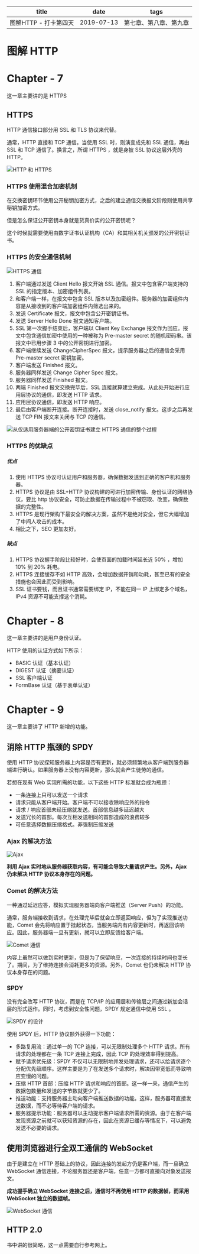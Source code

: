 |         title         |    date    |          tags          |
| :-------------------: | :--------: | :--------------------: |
| 图解HTTP - 打卡第四天 | 2019-07-13 | 第七章、第八章、第九章 |

# 图解 HTTP

# Chapter - 7

这一章主要讲的是 HTTPS

<!-- more -->



## HTTPS

HTTP 通信接口部分用 SSL 和 TLS 协议来代替。

通常，HTTP 直接和 TCP 通信。当使用 SSL 时，则演变成先和 SSL 通信，再由 SSL 和 TCP 通信了。换言之，所谓 HTTPS ，就是身披 SSL 协议这层外壳的 HTTP。

![HTTP 和 HTTPS](https://s2.ax1x.com/2019/07/12/ZffxIK.png)

### HTTPS 使用混合加密机制

在交换密钥环节使用公开秘钥加密方式，之后的建立通信交换报文阶段则使用共享秘钥加密方式。

但是怎么保证公开密钥本身就是货真价实的公开密钥呢？

这个时候就需要使用由数字证书认证机构（CA）和其相关机关颁发的公开密钥证书。



### HTTPS 的安全通信机制

![HTTPS 通信](https://s2.ax1x.com/2019/07/12/Zf7ImQ.png)

1. 客户端通过发送 Client Hello 报文开始 SSL 通信。报文中包含客户端支持的 SSL 的指定版本、加密组件列表。
2. 和客户端一样，在报文中包含 SSL 版本以及加密组件。服务器的加密组件内容是从接收到的客户端加密组件内筛选出来的。
3. 发送 Certificate 报文，报文中包含公开密钥证书。
4. 发送 Server Hello Done 报文通知客户端。
5. SSL 第一次握手结束后，客户端以 Client Key Exchange 报文作为回应。报文中包含通信加密中使用的一种被称为 Pre-master secret 的随机密码串。该报文中已用步骤 3 中的公开密钥进行加密。
6. 客户端继续发送 ChangeCipherSpec 报文，提示服务器之后的通信会采用 Pre-master secret 密钥加密。
7. 客户端发送 Finished 报文。
8. 服务器同样发送 Change Cipher Spec 报文。
9. 服务器同样发送 Finished 报文。
10. 两端 Finished 报文交换完毕后，SSL 连接就算建立完成。从此处开始进行应用层协议的通信，即发送 HTTP 请求。
11. 应用层协议通信，即发送 HTTP 响应。
12. 最后由客户端断开连接。断开连接时，发送 close_notify 报文。这步之后再发送 TCP FIN 报文来关闭与 TCP 的通信。

![从仅适用服务器端的公开密钥证书建立 HTTPS 通信的整个过程](https://s2.ax1x.com/2019/07/12/ZfqpJ1.png)

### HTTPS 的优缺点

##### 优点

1. 使用 HTTPS 协议可认证用户和服务器，确保数据发送到正确的客户机和服务器。
2. HTTPS 协议是由 SSL+HTTP 协议构建的可进行加密传输、身份认证的网络协议，要比 http 协议安全，可防止数据在传输过程中不被窃取、改变，确保数据的完整性。
3. HTTPS 是现行架构下最安全的解决方案，虽然不是绝对安全，但它大幅增加了中间人攻击的成本。
4. 相比之下，SEO 更加友好。



##### 缺点

1. HTTPS 协议握手阶段比较好时，会使页面的加载时间延长近 50% ，增加 10% 到 20% 耗电。
2. HTTPS 连接缓存不如 HTTP 高效，会增加数据开销和功耗，甚至已有的安全措施也会因此而受到影响。
3. SSL 证书要钱，而且证书通常需要绑定 IP，不能在同一 IP 上绑定多个域名，IPv4 资源不可能支撑这个消耗。



# Chapter - 8

这一章主要讲的是用户身份认证。

HTTP 使用的认证方式如下所示：

- BASIC 认证（基本认证）
- DIGEST 认证（摘要认证）
- SSL 客户端认证
- FormBase 认证（基于表单认证）



# Chapter - 9

这一章主要讲了 HTTP 新增的功能。

## 消除 HTTP 瓶颈的 SPDY

使用 HTTP 协议探知服务器上内容是否有更新，就必须频繁地从客户端到服务器端进行确认。如果服务器上没有内容更新，那么就会产生徒劳的通信。

若想在现有 Web 实现所需的功能，以下这些 HTTP 标准就会成为瓶颈：

- 一条连接上只可以发送一个请求
- 请求只能从客户端开始。客户端不可以接收除响应外的指令
- 请求 / 响应首部未经压缩就发送。首部信息越多延迟越大
- 发送冗长的首部。每次互相发送相同的首部造成的浪费较多
- 可任意选择数据压缩格式。非强制压缩发送



### Ajax 的解决方法

![Ajax](https://s2.ax1x.com/2019/07/13/Zhhn9U.png)

**利用 Ajax 实时地从服务器获取内容，有可能会导致大量请求产生。另外，Ajax 仍未解决 HTTP 协议本身存在的问题。**



### Comet 的解决方法

一种通过延迟应答，模拟实现服务器端向客户端推送（Server Push）的功能。

通常，服务端接收到请求，在处理完毕后就会立即返回响应，但为了实现推送功能，Comet 会先将响应置于挂起状态，当服务端内有内容更新时，再返回该响应。因此，服务器端一旦有更新，就可以立即反馈给客户端。

![Comet 通信](https://s2.ax1x.com/2019/07/13/Zh4Naq.png)

内容上虽然可以做到实时更新，但是为了保留响应，一次连接的持续时间也变长了。期间，为了维持连接会消耗更多的资源。另外，Comet 也仍未解决 HTTP 协议本身存在的问题。



### SPDY

没有完全改写 HTTP 协议，而是在 TCP/IP 的应用层和传输层之间通过新加会话层的形式运作。同时，考虑到安全性问题，SPDY 规定通信中使用 SSL 。

![SPDY 的设计](https://s2.ax1x.com/2019/07/13/Zh5d0A.png)

使用 SPDY 后，HTTP 协议额外获得一下功能：

- 多路复用流：通过单一的 TCP 连接，可以无限制处理多个 HTTP 请求。所有请求的处理都在一条 TCP 连接上完成，因此 TCP 的处理效率得到提高。
- 赋予请求优先级：SPDY 不仅可以无限制地并发处理请求，还可以给请求逐个分配优先级顺序。这样主要是为了在发送多个请求时，解决因带宽低而导致响应变慢的问题。
- 压缩 HTTP 首部：压缩 HTTP 请求和响应的首部。这一样一来，通信产生的数据包数量和发送的字节数就更少了。
- 推送功能：支持服务器主动向客户端推送数据的功能。这样，服务器可直接发送数据，而不必等待客户端的请求。
- 服务器提示功能：服务器可以主动提示客户端请求所需的资源。由于在客户端发现资源之前就可以获知资源的存在，因此在资源已缓存等情况下，可以避免发送不必要的请求。



## 使用浏览器进行全双工通信的 WebSocket

由于是建立在 HTTP 基础上的协议，因此连接的发起方仍是客户端，而一旦确立 WebSocket 通信连接，不论服务器还是客户端，任意一方都可直接向对象发送报文。

**成功握手确立 WebSocket 连接之后，通信时不再使用 HTTP 的数据帧，而采用 WebSocket 独立的数据帧。**

![WebSocket 通信](https://s2.ax1x.com/2019/07/13/ZhoSVs.png)



## HTTP 2.0

书中讲的很简略，这一点需要自行参考网上。